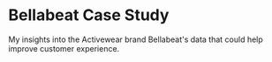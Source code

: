 # Bellabeat Case Study
My insights into the Activewear brand Bellabeat's data that could help improve customer experience.

